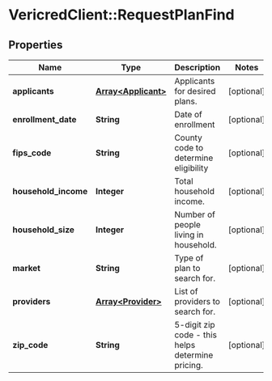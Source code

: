 # VericredClient::RequestPlanFind

## Properties
Name | Type | Description | Notes
------------ | ------------- | ------------- | -------------
**applicants** | [**Array&lt;Applicant&gt;**](Applicant.md) | Applicants for desired plans. | [optional] 
**enrollment_date** | **String** | Date of enrollment | [optional] 
**fips_code** | **String** | County code to determine eligibility | [optional] 
**household_income** | **Integer** | Total household income. | [optional] 
**household_size** | **Integer** | Number of people living in household. | [optional] 
**market** | **String** | Type of plan to search for. | [optional] 
**providers** | [**Array&lt;Provider&gt;**](Provider.md) | List of providers to search for. | [optional] 
**zip_code** | **String** | 5-digit zip code - this helps determine pricing. | [optional] 


